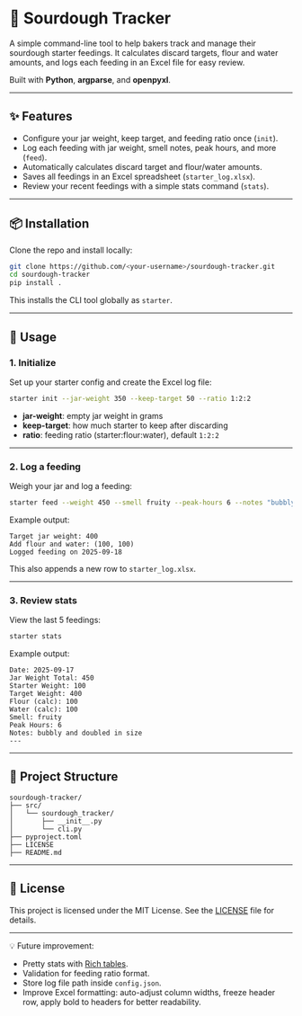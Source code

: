 # 🥖 Sourdough Tracker

A simple command-line tool to help bakers track and manage their sourdough starter feedings.
It calculates discard targets, flour and water amounts, and logs each feeding in an Excel file for easy review.

Built with **Python**, **argparse**, and **openpyxl**.

---

## ✨ Features

* Configure your jar weight, keep target, and feeding ratio once (`init`).
* Log each feeding with jar weight, smell notes, peak hours, and more (`feed`).
* Automatically calculates discard target and flour/water amounts.
* Saves all feedings in an Excel spreadsheet (`starter_log.xlsx`).
* Review your recent feedings with a simple stats command (`stats`).

---

## 📦 Installation

Clone the repo and install locally:

```bash
git clone https://github.com/<your-username>/sourdough-tracker.git
cd sourdough-tracker
pip install .
```

This installs the CLI tool globally as `starter`.

---

## 🚀 Usage

### 1. Initialize

Set up your starter config and create the Excel log file:

```bash
starter init --jar-weight 350 --keep-target 50 --ratio 1:2:2
```

* **jar-weight**: empty jar weight in grams
* **keep-target**: how much starter to keep after discarding
* **ratio**: feeding ratio (starter\:flour\:water), default `1:2:2`

---

### 2. Log a feeding

Weigh your jar and log a feeding:

```bash
starter feed --weight 450 --smell fruity --peak-hours 6 --notes "bubbly and doubled in size"
```

Example output:

```
Target jar weight: 400
Add flour and water: (100, 100)
Logged feeding on 2025-09-18
```

This also appends a new row to `starter_log.xlsx`.

---

### 3. Review stats

View the last 5 feedings:

```bash
starter stats
```

Example output:

```
Date: 2025-09-17
Jar Weight Total: 450
Starter Weight: 100
Target Weight: 400
Flour (calc): 100
Water (calc): 100
Smell: fruity
Peak Hours: 6
Notes: bubbly and doubled in size
---
```

---

## 📂 Project Structure

```
sourdough-tracker/
├── src/
│   └── sourdough_tracker/
│       ├── __init__.py
│       └── cli.py
├── pyproject.toml
├── LICENSE
├── README.md
```

---

## 📝 License

This project is licensed under the MIT License.
See the [LICENSE](LICENSE) file for details.

---

💡 Future improvement:

* Pretty stats with [Rich tables](https://rich.readthedocs.io/).
* Validation for feeding ratio format.
* Store log file path inside `config.json`.
* Improve Excel formatting: auto-adjust column widths, freeze header row, apply bold to headers for better readability.